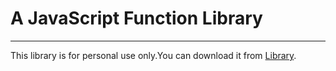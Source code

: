 # A JavaScript Function Library
****************************************************************
This library is for personal use only.You can download it from
[Library](https://github.com/linweinb/JavaScript/tree/master/library).
